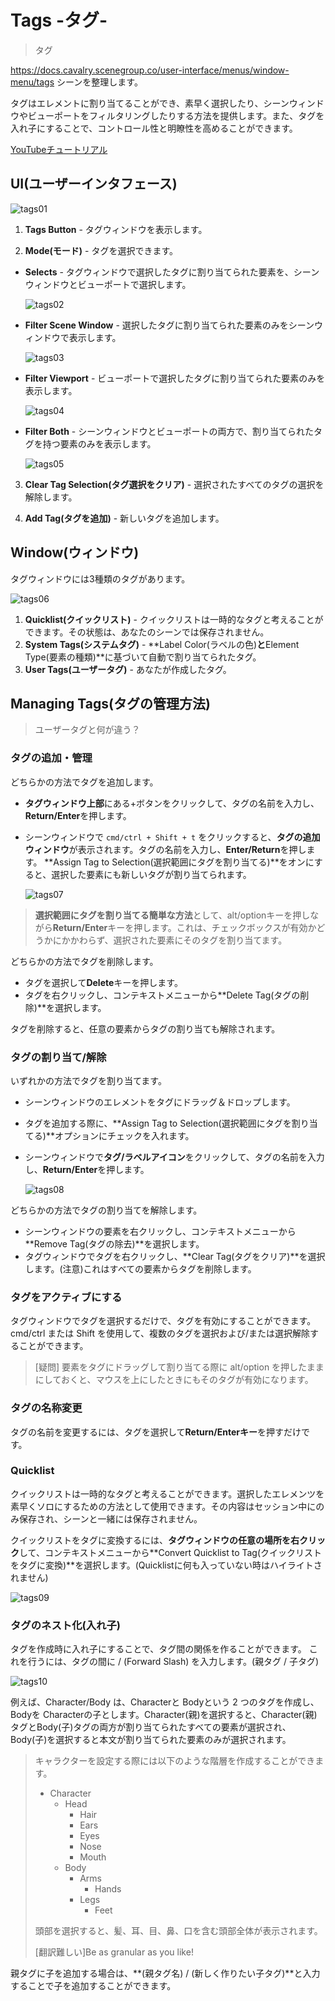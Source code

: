 # Tags -タグ-

> タグ

https://docs.cavalry.scenegroup.co/user-interface/menus/window-menu/tags
シーンを整理します。

タグはエレメントに割り当てることができ、素早く選択したり、シーンウィンドウやビューポートをフィルタリングしたりする方法を提供します。また、タグを入れ子にすることで、コントロール性と明瞭性を高めることができます。

[YouTubeチュートリアル](https://www.youtube.com/watch?v=Yx6r5mJXOxI&feature=emb_logo)

## UI(ユーザーインタフェース)

![tags01](tags.assets/tags01.png)

1. **Tags Button** - タグウィンドウを表示します。

2. **Mode(モード)** - タグを選択できます。

- **Selects** - タグウィンドウで選択したタグに割り当てられた要素を、シーンウィンドウとビューポートで選択します。

  ![tags02](Tags.assets/tags02.png)

- **Filter Scene Window** - 選択したタグに割り当てられた要素のみをシーンウィンドウで表示します。

  ![tags03](tags.assets/tags03.png)

- **Filter Viewport** - ビューポートで選択したタグに割り当てられた要素のみを表示します。

  ![tags04](tags.assets/tags04.png)

- **Filter Both** - シーンウィンドウとビューポートの両方で、割り当てられたタグを持つ要素のみを表示します。

  ![tags05](Tags.assets/tags05.png)

3. **Clear Tag Selection(タグ選択をクリア)** - 選択されたすべてのタグの選択を解除します。

4. **Add Tag(タグを追加)** - 新しいタグを追加します。

## Window(ウィンドウ)

タグウィンドウには3種類のタグがあります。

![tags06](Tags.assets/tags06-2402146.png)

1. **Quicklist(クイックリスト)** - クイックリストは一時的なタグと考えることができます。その状態は、あなたのシーンでは保存されません。
2. **System Tags(システムタグ)** - **Label Color(ラベルの色)**と**Element Type(要素の種類)**に基づいて自動で割り当てられたタグ。
3. **User Tags(ユーザータグ)** - あなたが作成したタグ。

## Managing Tags(タグの管理方法)

> ユーザータグと何が違う？

### タグの追加・管理

どちらかの方法でタグを追加します。

- **タグウィンドウ上部**にある+ボタンをクリックして、タグの名前を入力し、**Return/Enter**を押します。

- シーンウィンドウで `cmd/ctrl + Shift + t` をクリックすると、**タグの追加ウィンドウ**が表示されます。タグの名前を入力し、**Enter/Return**を押します。
  **Assign Tag to Selection(選択範囲にタグを割り当てる)**をオンにすると、選択した要素にも新しいタグが割り当てられます。

  ![tags07](Tags.assets/tags07.png)

> **選択範囲にタグを割り当てる簡単な方法**として、alt/optionキーを押しながら**Return/Enter**キーを押します。これは、チェックボックスが有効かどうかにかかわらず、選択された要素にそのタグを割り当てます。

どちらかの方法でタグを削除します。

- タグを選択して**Delete**キーを押します。
- タグを右クリックし、コンテキストメニューから**Delete Tag(タグの削除)**を選択します。

タグを削除すると、任意の要素からタグの割り当ても解除されます。

### タグの割り当て/解除

いずれかの方法でタグを割り当てます。

- シーンウィンドウのエレメントをタグにドラッグ＆ドロップします。

- タグを追加する際に、**Assign Tag to Selection(選択範囲にタグを割り当てる)**オプションにチェックを入れます。

- シーンウィンドウで**タグ/ラベルアイコン**をクリックして、タグの名前を入力し、**Return/Enter**を押します。

  ![tags08](Tags.assets/tags08.png)

どちらかの方法でタグの割り当てを解除します。

- シーンウィンドウの要素を右クリックし、コンテキストメニューから**Remove Tag(タグの除去)**を選択します。
- タグウィンドウでタグを右クリックし、**Clear Tag(タグをクリア)**を選択します。(注意)これはすべての要素からタグを削除します。

### タグをアクティブにする

タグウィンドウでタグを選択するだけで、タグを有効にすることができます。
cmd/ctrl または Shift を使用して、複数のタグを選択および/または選択解除することができます。

> [疑問] 要素をタグにドラッグして割り当てる際に alt/option を押したままにしておくと、マウスを上にしたときにもそのタグが有効になります。

### タグの名称変更

タグの名前を変更するには、タグを選択して**Return/Enterキー**を押すだけです。

### Quicklist

クイックリストは一時的なタグと考えることができます。選択したエレメンツを素早くソロにするための方法として使用できます。その内容はセッション中にのみ保存され、シーンと一緒には保存されません。

クイックリストをタグに変換するには、**タグウィンドウの任意の場所を右クリック**して、コンテキストメニューから**Convert Quicklist to Tag(クイックリストをタグに変換)**を選択します。(Quicklistに何も入っていない時はハイライトされません)

![tags09](Tags.assets/tags09.png)

### タグのネスト化(入れ子)

タグを作成時に入れ子にすることで、タグ間の関係を作ることができます。
これを行うには、タグの間に / (Forward Slash) を入力します。(親タグ / 子タグ)

![tags10](Tags.assets/tags10.png)

例えば、Character/Body は、Characterと Bodyという 2 つのタグを作成し、Bodyを Characterの子とします。Character(親)を選択すると、Character(親)タグとBody(子)タグの両方が割り当てられたすべての要素が選択され、Body(子)を選択すると本文が割り当てられた要素のみが選択されます。

> キャラクターを設定する際には以下のような階層を作成することができます。
>
> - Character
>   - Head
>     - Hair
>     - Ears
>     - Eyes
>     - Nose
>     - Mouth
>   - Body
>     - Arms
>       - Hands
>     - Legs
>       - Feet
>
> 頭部を選択すると、髪、耳、目、鼻、口を含む頭部全体が表示されます。
>
> [翻訳難しい]Be as granular as you like!

親タグに子を追加する場合は、**(親タグ名) / (新しく作りたい子タグ)**と入力することで子を追加することができます。